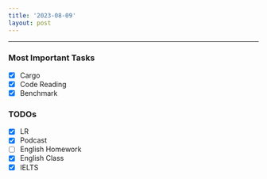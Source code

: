 ```yaml
---
title: '2023-08-09'
layout: post
---
```


---

### Most Important Tasks

- [x] Cargo
- [x] Code Reading
- [x] Benchmark

### TODOs

- [x] LR
- [x] Podcast
- [ ] English Homework
- [x] English Class
- [x] IELTS
